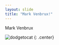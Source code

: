 ```yaml
---
layout: slide
title: "Mark Venbrux!"
---
```


Mark Venbrux

![dodgetocat](https://octodex.github.com/images/dodgetocat_v2.png)
{: .center}
